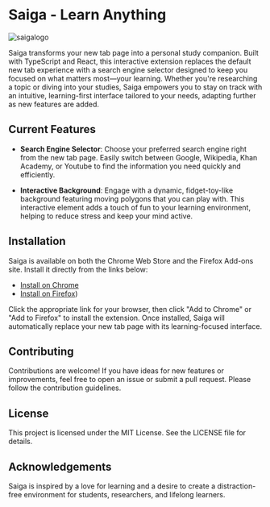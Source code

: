 # Saiga - Learn Anything
![saigalogo](https://github.com/user-attachments/assets/47178f3d-3f8e-480c-958f-9455e91ffbbb)

Saiga transforms your new tab page into a personal study companion. Built with TypeScript and React, this interactive extension replaces the default new tab experience with a search engine selector designed to keep you focused on what matters most—your learning. Whether you're researching a topic or diving into your studies, Saiga empowers you to stay on track with an intuitive, learning-first interface tailored to your needs, adapting further as new features are added.


## Current Features

- **Search Engine Selector**: Choose your preferred search engine right from the new tab page. Easily switch between Google, Wikipedia, Khan Academy, or Youtube to find the information you need quickly and efficiently.
  
- **Interactive Background**: Engage with a dynamic, fidget-toy-like background featuring moving polygons that you can play with. This interactive element adds a touch of fun to your learning environment, helping to reduce stress and keep your mind active.

## Installation

Saiga is available on both the Chrome Web Store and the Firefox Add-ons site. Install it directly from the links below:

- [Install on Chrome](https://chrome.google.com/webstore/detail/saiga/lfpadbiicllfdokkhokkfpakaelildog)
- [Install on Firefox](https://addons.mozilla.org/en-US/firefox/addon/saiga-learn-anything/))

Click the appropriate link for your browser, then click "Add to Chrome" or "Add to Firefox" to install the extension. Once installed, Saiga will automatically replace your new tab page with its learning-focused interface.

## Contributing

Contributions are welcome! If you have ideas for new features or improvements, feel free to open an issue or submit a pull request. Please follow the contribution guidelines.

## License

This project is licensed under the MIT License. See the LICENSE file for details.

## Acknowledgements

Saiga is inspired by a love for learning and a desire to create a distraction-free environment for students, researchers, and lifelong learners.
